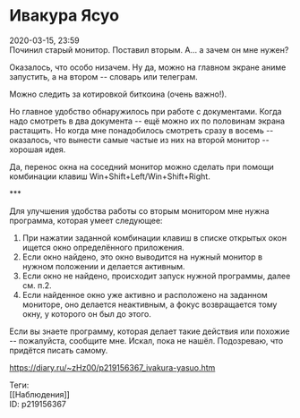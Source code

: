 Ивакура Ясуо
=============

   
 2020-03-15, 23:59   
  Починил старый монитор. Поставил вторым. А... а зачем он мне нужен?   
   
 Оказалось, что особо низачем. Ну да, можно на главном экране аниме запустить, а на втором -- словарь или телеграм.   
   
 Можно следить за котировкой биткоина (очень важно!).   
   
 Но главное удобство обнаружилось при работе с документами. Когда надо смотреть в два документа -- ещё можно их по половинам экрана растащить. Но когда мне понадобилось смотреть сразу в восемь -- оказалось, что вынести самые частые из них на второй монитор -- хорошая идея.   
   
  Да, перенос окна на соседний монитор можно сделать при помощи комбинации клавиш Win+Shift+Left/Win+Shift+Right.    
   
 \*\*\*   
   
 Для улучшения удобства работы со вторым монитором мне нужна программа, которая умеет следующее:   
 1. При нажатии заданной комбинации клавиш в списке открытых окон ищется окно определённого приложения.   
 2. Если окно найдено, это окно выводится на нужный монитор в нужном положении и делается активным.   
 3. Если окно не найдено, происходит запуск нужной программы, далее см. п.2.   
 4. Если найденное окно уже активно и расположено на заданном мониторе, оно делается неактивным, а фокус возвращается тому окну, у которого он был до этого.   
   
 Если вы знаете программу, которая делает такие действия или похожие -- пожалуйста, сообщите мне. Искал, пока не нашёл. Подозреваю, что придётся писать самому.   
    
 <https://diary.ru/~zHz00/p219156367_ivakura-yasuo.htm>   
   
 Теги:   
 [[Наблюдения]]   
 ID: p219156367
